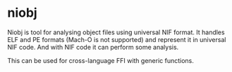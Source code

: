 # niobj

Niobj is tool for analysing object files using universal NIF format.
It handles ELF and PE formats (Mach-O is not supported) and represent it in universal NIF
code. 
And with NIF code it can perform some analysis.

This can be used for cross-language FFI with generic functions.
